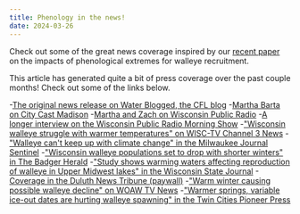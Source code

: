 ```yaml
---
title: Phenology in the news!
date: 2024-03-26
---
```


Check out some of the great news coverage inspired by our [recent paper](https://aslopubs.onlinelibrary.wiley.com/doi/full/10.1002/lol2.10383) on the impacts of phenological extremes for walleye recruitment.

<!--more-->

This article has generated quite a bit of press coverage over the past couple months!  Check out some of the links below.

-[The original news release on Water Blogged, the CFL blog](https://blog.limnology.wisc.edu/2024/02/26/missed-connections-walleye-struggle-with-changes-to-the-timing-of-spring-thaw/)
-[Martha Barta on City Cast Madison](https://madison.citycast.fm/podcasts/wisconsins-prize-game-fish-is-in-trouble)
-[Martha and Zach on Wisconsin Public Radio](https://www.wpr.org/news/study-climate-change-affects-walleye-survival-lakes-thaw-earlier)
-[A longer interview on the Wisconsin Public Radio Morning Show](https://www.wpr.org/news/lower-fishing-bag-limits-help-struggling-walleye)
-["Wisconsin walleye struggle with warmer temperatures" on WISC-TV Channel 3 News](https://www.channel3000.com/video/wisconsin-walleye-struggle-with-warmer-temperatures/video_77b261bf-e17c-55c7-915b-b28dead5a8f4.html)
-["Walleye can't keep up with climate change" in the Milwaukee Journal Sentinel](https://www.jsonline.com/story/news/local/wisconsin/2024/02/29/walleye-cant-keep-up-with-climate-change-new-study-shows/72748267007/)
-["Wisconsin walleye populations set to drop with shorter winters" in The Badger Herald](https://badgerherald.com/news/2024/03/20/wisconsin-walleye-populations-set-to-drop-with-shorter-winters-experts-say/)
-["Study shows warming waters affecting reproduction of walleye in Upper Midwest lakes" in the Wisconsin State Journal](https://madison.com/news/state-regional/wisconsin-walleye-spawning-uw-madison-climate-change/article_cf213b26-d4f2-11ee-beaf-3bfb03bb7cd8.html)
-[Coverage in the Duluth News Tribune (paywall)](https://www.duluthnewstribune.com/sports/northland-outdoors/warmer-springs-variable-ice-out-dates-are-hurting-walleye-spawning)
-["Warm winter causing possible walleye decline" on WOAW TV News](https://www.waow.com/news/warm-winter-causing-possible-walleye-decline/article_6617387a-d816-11ee-b4f3-a3e1992823ee.html)
-["Warmer springs, variable ice-out dates are hurting walleye spawning" in the Twin Cities Pioneer Press](https://www.twincities.com/2024/03/02/warmer-springs-variable-ice-out-dates-are-hurting-walleye-spawning/)
